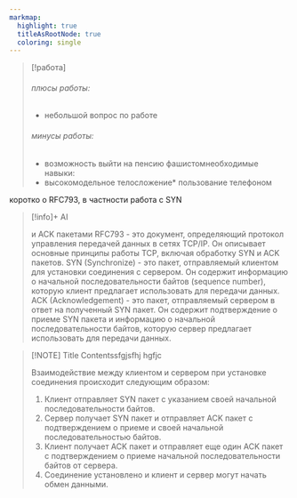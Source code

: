 ```yaml
---
markmap:
  highlight: true
  titleAsRootNode: true
  coloring: single
---
```

> [!работа]
> ###### плюсы работы:
> * небольшой вопрос по работе 
> ###### минусы работы:
> * возможность выйти на пенсию фашистомнеобходимые навыки:
> * высокомодельное телосложение* пользование телефоном



коротко о RFC793, в частности работа с SYN
> [!info]+ AI
>
> и ACK пакетами
> RFC793 - это документ, определяющий протокол управления передачей данных в сетях TCP/IP. Он описывает основные принципы работы TCP, включая обработку SYN и ACK пакетов.
> SYN (Synchronize) - это пакет, отправляемый клиентом для установки соединения с сервером. Он содержит информацию о начальной последовательности байтов (sequence number), которую клиент предлагает использовать для передачи данных.
> ACK (Acknowledgement) - это пакет, отправляемый сервером в ответ на полученный SYN пакет. Он содержит подтверждение о приеме SYN пакета и информацию о начальной последовательности байтов, которую сервер предлагает использовать для передачи данных.


> [!NOTE] Title
> Contentssfgjsfhj
> hgfjc
> 
> Взаимодействие между клиентом и сервером при установке соединения происходит следующим образом:
> 1. Клиент отправляет SYN пакет с указанием своей начальной последовательности байтов.
> 2. Сервер получает SYN пакет и отправляет ACK пакет с подтверждением о приеме и своей начальной последовательностью байтов.
> 3. Клиент получает ACK пакет и отправляет еще один ACK пакет с подтверждением о приеме начальной последовательности байтов от сервера.
> 4. Соединение установлено и клиент и сервер могут начать обмен данными.



